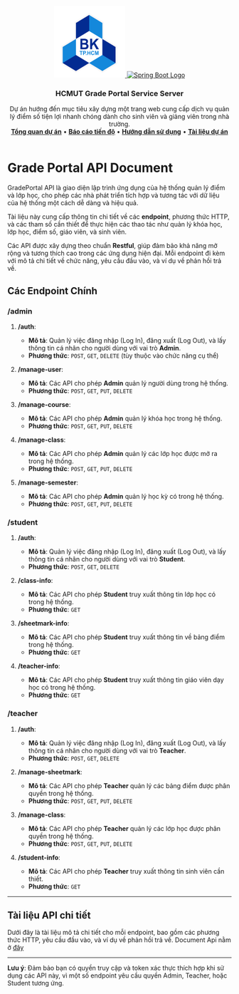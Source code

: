 <a id="readme-top"></a>

<!-- PROJECT LOGO -->
<br />
<div align="center">
  <a href="">
    <img src="../../hcmut.png" alt="HCMUT Logo" width="160" height="160">
    <img src="https://spring.io/img/spring-2.svg" alt="Spring Boot Logo" width="160" height="160">
  </a>

  <h3 align="center">HCMUT Grade Portal Service Server</h3>

  <p align="center">
    Dự án hướng đến mục tiêu xây dựng một trang web cung cấp dịch vụ quản lý điểm số tiện lợi nhanh chóng dành cho sinh viên và giảng viên trong nhà trường.
    <br />
    <a href="../../README.md"><strong>Tổng quan dự án</strong></a>
    •
    <a href="../../reports/report.md"><strong>Báo cáo tiến độ</strong></a>
    •
    <a href="../user-guide.md"><strong>Hướng dẫn sử dụng</strong></a>
    •
    <a href="../document.md"><strong> Tài liệu dự án</strong></a>
    <br />
    <br />
  </p>
</div>

# Grade Portal API Document

GradePortal API là giao diện lập trình ứng dụng của hệ thống quản lý điểm và lớp học, cho phép các nhà phát triển tích hợp và tương tác với dữ liệu của hệ thống một cách dễ dàng và hiệu quả.

Tài liệu này cung cấp thông tin chi tiết về các **endpoint**, phương thức HTTP, và các tham số cần thiết để thực hiện các thao tác như quản lý khóa học, lớp học, điểm số, giáo viên, và sinh viên.

Các API được xây dựng theo chuẩn **Restful**, giúp đảm bảo khả năng mở rộng và tương thích cao trong các ứng dụng hiện đại. Mỗi endpoint đi kèm với mô tả chi tiết về chức năng, yêu cầu đầu vào, và ví dụ về phản hồi trả về.

## Các Endpoint Chính

### /admin

1. **/auth**:

   - **Mô tả**: Quản lý việc đăng nhập (Log In), đăng xuất (Log Out), và lấy thông tin cá nhân cho người dùng với vai trò **Admin**.
   - **Phương thức**: `POST`, `GET`, `DELETE` (tùy thuộc vào chức năng cụ thể)

2. **/manage-user**:

   - **Mô tả**: Các API cho phép **Admin** quản lý người dùng trong hệ thống.
   - **Phương thức**: `POST`, `GET`, `PUT`, `DELETE`

3. **/manage-course**:

   - **Mô tả**: Các API cho phép **Admin** quản lý khóa học trong hệ thống.
   - **Phương thức**: `POST`, `GET`, `PUT`, `DELETE`

4. **/manage-class**:

   - **Mô tả**: Các API cho phép **Admin** quản lý các lớp học được mở ra trong hệ thống.
   - **Phương thức**: `POST`, `GET`, `PUT`, `DELETE`

5. **/manage-semester**:
   - **Mô tả**: Các API cho phép **Admin** quản lý học kỳ có trong hệ thống.
   - **Phương thức**: `POST`, `GET`, `PUT`, `DELETE`

### /student

1. **/auth**:

   - **Mô tả**: Quản lý việc đăng nhập (Log In), đăng xuất (Log Out), và lấy thông tin cá nhân cho người dùng với vai trò **Student**.
   - **Phương thức**: `POST`, `GET`, `DELETE`

2. **/class-info**:

   - **Mô tả**: Các API cho phép **Student** truy xuất thông tin lớp học có trong hệ thống.
   - **Phương thức**: `GET`

3. **/sheetmark-info**:

   - **Mô tả**: Các API cho phép **Student** truy xuất thông tin về bảng điểm trong hệ thống.
   - **Phương thức**: `GET`

4. **/teacher-info**:
   - **Mô tả**: Các API cho phép **Student** truy xuất thông tin giáo viên dạy học có trong hệ thống.
   - **Phương thức**: `GET`

### /teacher

1. **/auth**:

   - **Mô tả**: Quản lý việc đăng nhập (Log In), đăng xuất (Log Out), và lấy thông tin cá nhân cho người dùng với vai trò **Teacher**.
   - **Phương thức**: `POST`, `GET`, `DELETE`

2. **/manage-sheetmark**:

   - **Mô tả**: Các API cho phép **Teacher** quản lý các bảng điểm được phân quyền trong hệ thống.
   - **Phương thức**: `POST`, `GET`, `PUT`, `DELETE`

3. **/manage-class**:

   - **Mô tả**: Các API cho phép **Teacher** quản lý các lớp học được phân quyền trong hệ thống.
   - **Phương thức**: `POST`, `GET`, `PUT`, `DELETE`

4. **/student-info**:
   - **Mô tả**: Các API cho phép **Teacher** truy xuất thông tin sinh viên cần thiết.
   - **Phương thức**: `GET`

---

## Tài liệu API chi tiết

Dưới đây là tài liệu mô tả chi tiết cho mỗi endpoint, bao gồm các phương thức HTTP, yêu cầu đầu vào, và ví dụ về phản hồi trả về.
Document Api nằm ở [đây](https://documenter.getpostman.com/view/36861276/2sAY4uDid7)

---

**Lưu ý**: Đảm bảo bạn có quyền truy cập và token xác thực thích hợp khi sử dụng các API này, vì một số endpoint yêu cầu quyền Admin, Teacher, hoặc Student tương ứng.
